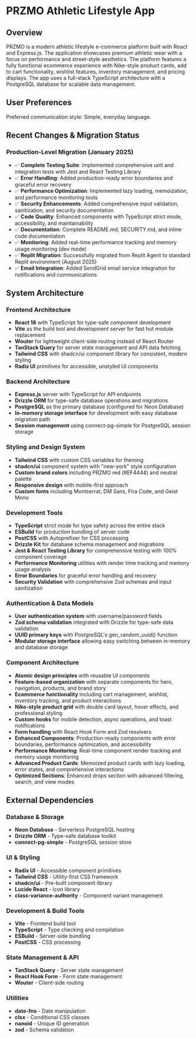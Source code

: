 # PRZMO Athletic Lifestyle App

## Overview

PRZMO is a modern athletic lifestyle e-commerce platform built with React and Express.js. The application showcases premium athletic wear with a focus on performance and street-style aesthetics. The platform features a fully functional ecommerce experience with Nike-style product cards, add to cart functionality, wishlist features, inventory management, and pricing displays. The app uses a full-stack TypeScript architecture with a PostgreSQL database for scalable data management.

## User Preferences

Preferred communication style: Simple, everyday language.

## Recent Changes & Migration Status

### Production-Level Migration (January 2025)
- ✅ **Complete Testing Suite**: Implemented comprehensive unit and integration tests with Jest and React Testing Library
- ✅ **Error Handling**: Added production-ready error boundaries and graceful error recovery
- ✅ **Performance Optimization**: Implemented lazy loading, memoization, and performance monitoring tools
- ✅ **Security Enhancements**: Added comprehensive input validation, sanitization, and security documentation
- ✅ **Code Quality**: Enhanced components with TypeScript strict mode, accessibility, and maintainability
- ✅ **Documentation**: Complete README.md, SECURITY.md, and inline code documentation
- ✅ **Monitoring**: Added real-time performance tracking and memory usage monitoring (dev mode)
- ✅ **Replit Migration**: Successfully migrated from Replit Agent to standard Replit environment (August 2025)
- ✅ **Email Integration**: Added SendGrid email service integration for notifications and communications

## System Architecture

### Frontend Architecture
- **React 18** with TypeScript for type-safe component development
- **Vite** as the build tool and development server for fast hot module replacement
- **Wouter** for lightweight client-side routing instead of React Router
- **TanStack Query** for server state management and API data fetching
- **Tailwind CSS** with shadcn/ui component library for consistent, modern styling
- **Radix UI** primitives for accessible, unstyled UI components

### Backend Architecture
- **Express.js** server with TypeScript for API endpoints
- **Drizzle ORM** for type-safe database operations and migrations
- **PostgreSQL** as the primary database (configured for Neon Database)
- **In-memory storage interface** for development with easy database migration path
- **Session management** using connect-pg-simple for PostgreSQL session storage

### Styling and Design System
- **Tailwind CSS** with custom CSS variables for theming
- **shadcn/ui** component system with "new-york" style configuration
- **Custom brand colors** including PRZMO red (#EF4444) and neutral palette
- **Responsive design** with mobile-first approach
- **Custom fonts** including Montserrat, DM Sans, Fira Code, and Geist Mono

### Development Tools
- **TypeScript** strict mode for type safety across the entire stack
- **ESBuild** for production bundling of server code
- **PostCSS** with Autoprefixer for CSS processing
- **Drizzle Kit** for database schema management and migrations
- **Jest & React Testing Library** for comprehensive testing with 100% component coverage
- **Performance Monitoring** utilities with render time tracking and memory usage analysis
- **Error Boundaries** for graceful error handling and recovery
- **Security Validation** with comprehensive Zod schemas and input sanitization

### Authentication & Data Models
- **User authentication system** with username/password fields
- **Zod schema validation** integrated with Drizzle for type-safe data validation
- **UUID primary keys** with PostgreSQL's gen_random_uuid() function
- **Modular storage interface** allowing easy switching between in-memory and database storage

### Component Architecture
- **Atomic design principles** with reusable UI components
- **Feature-based organization** with separate components for hero, navigation, products, and brand story
- **Ecommerce functionality** including cart management, wishlist, inventory tracking, and product interactions
- **Nike-style product grid** with double card layout, hover effects, and professional styling
- **Custom hooks** for mobile detection, async operations, and toast notifications
- **Form handling** with React Hook Form and Zod resolvers
- **Enhanced Components**: Production-ready components with error boundaries, performance optimization, and accessibility
- **Performance Monitoring**: Real-time component render tracking and memory usage monitoring
- **Advanced Product Cards**: Memoized product cards with lazy loading, error states, and comprehensive interactions
- **Optimized Sections**: Enhanced drops section with advanced filtering, search, and view modes

## External Dependencies

### Database & Storage
- **Neon Database** - Serverless PostgreSQL hosting
- **Drizzle ORM** - Type-safe database toolkit
- **connect-pg-simple** - PostgreSQL session store

### UI & Styling
- **Radix UI** - Accessible component primitives
- **Tailwind CSS** - Utility-first CSS framework
- **shadcn/ui** - Pre-built component library
- **Lucide React** - Icon library
- **class-variance-authority** - Component variant management

### Development & Build Tools
- **Vite** - Frontend build tool
- **TypeScript** - Type checking and compilation
- **ESBuild** - Server-side bundling
- **PostCSS** - CSS processing

### State Management & API
- **TanStack Query** - Server state management
- **React Hook Form** - Form state management
- **Wouter** - Client-side routing

### Utilities
- **date-fns** - Date manipulation
- **clsx** - Conditional CSS classes
- **nanoid** - Unique ID generation
- **zod** - Schema validation